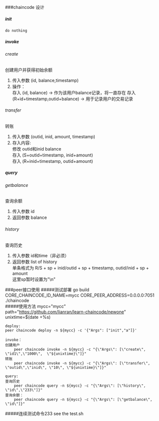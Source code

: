 ###chaincode 设计
##### init
	do nothing
##### invoke
###### create
创建用户并获得初始余额    
1. 传入参数 (id, balance,timestamp)  
2. 操作：  
	存入 (id, balance) -> 作为该用户balance记录，将一直存在
	存入 (R+id+timestamp,outid+balance) -> 用于记录用户的交易记录
###### transfer
转账  
1. 传入参数 (outid, inid, amount, timestamp)  
2. 存入内容:  
	修改 outid和inid balance  
	存入 (S+outid+timestamp, inid+amount)  
	存入 (R+inid+timestamp, outid+amount)  
##### query
###### getbalance
查询余额
1. 传入参数 id
2. 返回参数 balance
###### history
查询历史
1. 传入参数 id和time（非必须）  
2. 返回参数 list of history    
	单条格式为 R/S + sp + inid/outid + sp + timestamp, outid/inid + sp + amount    
	这里sp暂时设置为"\n"    

###peer接口使用
#####测试部署
	go build   
	CORE_CHAINCODE_ID_NAME=mycc CORE_PEER_ADDRESS=0.0.0.0:7051 ./chaincode  
#####使用方法
	mycc="mycc"  
	path="https://github.com/lianran/learn-chaincode/newone"  
	unixtime=$(date +%s)  

	deploy:  
	peer chaincode deploy -n ${mycc} -c '{"Args": ["init","a"]}'  

	invoke： 
	创建用户  
		peer chaincode invoke -n ${mycc} -c "{\"Args\": [\"create\", \"id1\",\"1000\",  \"${unixtime}\"]}"    
	转账
		peer chaincode invoke -n ${mycc} -c "{\"Args\": [\"transfer\", \"outid\",\"inid\", \"10\", \"${unixtime}\"]}"   

	query:
	查询历史
		peer chaincode query -n ${mycc} -c "{\"Args\": [\"history\", \"id\",\"233\"]}"
	查询余额：
		peer chaincode query -n ${mycc} -c "{\"Args\": [\"getbalance\", \"id\"]}"
#####连续测试命令233
	see the test.sh
